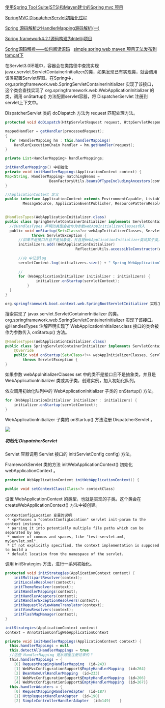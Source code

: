 [使用Spring Tool Suite(STS)和Maven建立的Spring mvc 项目](http://blog.csdn.net/zoubf/article/details/50384756)  

[SpringMVC DispatcherServlet初始化过程](http://blog.csdn.net/tiantiandjava/article/details/47663853)

[Spring 源码解析之HandlerMapping源码解析(一)](http://blog.csdn.net/king_is_everyone/article/details/51446260)

[Spring framework4.2.1源码构建为Intellij项目](http://bsr1983.iteye.com/blog/2234984)

[Spring源码解析——如何阅读源码](http://www.cnblogs.com/xing901022/p/4178963.html)
 
[simple spring web maven 项目无法发布到tomcat下](http://bbs.csdn.net/topics/390900092) 


在Servlet3.0环境中，容器会在类路径中查找实现javax.servlet.ServletContainerInitializer的类，如果发现已有实现类，就会调用该类配置Servlet容器。在Spring中，org.springframework.web.SpringServletContainerInitializer 实现了该接口，这个类会查找实现了 org.springframework.web.WebApplicationInitializer 的类，调用 onStartup() 方法配置servlet容器，将 DispatcherServlet 注册到servlet上下文中。

DispatcherServlet 类的 doDispatch 方法为 request 匹配处理方法。
```java
protected void doDispatch(HttpServletRequest request, HttpServletResponse response) throws Exception 

mappedHandler = getHandler(processedRequest);
{
  for (HandlerMapping hm : this.handlerMappings)
    HandlerExecutionChain handler = hm.getHandler(request);
}

private List<HandlerMapping> handlerMappings;

initHandlerMappings() 中初始化
private void initHandlerMappings(ApplicationContext context) {
Map<String, HandlerMapping> matchingBeans =
					BeanFactoryUtils.beansOfTypeIncludingAncestors(context, HandlerMapping.class, true, false);
}

//ApplicationContext 定义
public interface ApplicationContext extends EnvironmentCapable, ListableBeanFactory, HierarchicalBeanFactory,
		MessageSource, ApplicationEventPublisher, ResourcePatternResolver
    

@HandlesTypes(WebApplicationInitializer.class)
public class SpringServletContainerInitializer implements ServletContainerInitializer {
  //@HandlesTypes 声明的类型会被作为参数webAppInitializerClasses传入
  public void onStartup(Set<Class<?>> webAppInitializerClasses, ServletContext servletContext)
			throws ServletException {
      //如果不是接口并且不是抽象类，并且是WebApplicationInitializer类或其子类，加入初始化队列
      initializers.add((WebApplicationInitializer)
								ReflectionUtils.accessibleConstructor(waiClass).newInstance());
                
      //向 中记录log
      servletContext.log(initializers.size() + " Spring WebApplicationInitializers detected on classpath");
      
      //
      for (WebApplicationInitializer initializer : initializers) {
			  initializer.onStartup(servletContext);
		  }
  }
}

org.springframework.boot.context.web.SpringBootServletInitializer 实现了接口 WebApplicationInitializer

```

搜索实现了 javax.servlet.ServletContainerInitializer 的类。 org.springframework.web.SpringServletContainerInitializer 实现了该接口。@HandlesTypes 注解声明实现了 WebApplicationInitializer.class 接口的类会被作为参数传入 onStartup() 方法。

```java
@HandlesTypes(WebApplicationInitializer.class)
public class SpringServletContainerInitializer implements ServletContainerInitializer {
    @Override
    public void onStartup(Set<Class<?>> webAppInitializerClasses, ServletContext servletContext)
        throws ServletException {
}
```

如果参数 webAppInitializerClasses set 中的类不是接口且不是抽象类，并且是 WebApplicationInitializer 类或其子类，创建实例，加入初始化队列。

依次调用初始化队列中的 WebApplicationInitializer 子类的 onStartup() 方法。
```java
for (WebApplicationInitializer initializer : initializers) {
    initializer.onStartup(servletContext);
}
```

WebApplicationInitializer 子类的 onStartup() 方法注册 DispatcherServlet 。

![](http://img.blog.csdn.net/20150814163251144?watermark/2/text/aHR0cDovL2Jsb2cuY3Nkbi5uZXQv/font/5a6L5L2T/fontsize/400/fill/I0JBQkFCMA==/dissolve/70/gravity/Center)

##### 初始化 DispatcherServlet
Servlet 容器调用 Servlet 接口的 init(ServletConfig config) 方法。

FrameworkServlet 类的方法 initWebApplicationContext() 初始化 webApplicationContext 。
```java
protected WebApplicationContext initWebApplicationContext() {
```

```java
public void setContextClass(Class<?> contextClass)
```
设置 WebApplicationContext 的类型，也就是实现的子类。这个类会在 createWebApplicationContext() 方法中被创建。

```
contextConfigLocation 变量的说明
 * <p>Passes a "contextConfigLocation" servlet init-param to the context instance,
 * parsing it into potentially multiple file paths which can be separated by any
 * number of commas and spaces, like "test-servlet.xml, myServlet.xml".
 * If not explicitly specified, the context implementation is supposed to build a
 * default location from the namespace of the servlet.
 ```

调用 initStrategies 方法，进行一系列初始化。
```java
protected void initStrategies(ApplicationContext context) {
	initMultipartResolver(context);
	initLocaleResolver(context);
	initThemeResolver(context);
	initHandlerMappings(context);
	initHandlerAdapters(context);
	initHandlerExceptionResolvers(context);
	initRequestToViewNameTranslator(context);
	initViewResolvers(context);
	initFlashMapManager(context);
}
```

```java
initStrategies(ApplicationContext context)
context = AnnotationConfigWebApplicationContext

private void initHandlerMappings(ApplicationContext context) {
  this.handlerMappings = null
  this.detectAllHandlerMappings = true
  //这些 HandlerMapping 是从哪里注册过来的？
  this.handlerMappings = {
    [0]	RequestMappingHandlerMapping  (id=243)	
    [1]	WebMvcConfigurationSupport$EmptyHandlerMapping  (id=264)	
    [2]	BeanNameUrlHandlerMapping  (id=233)	
    [3]	WebMvcConfigurationSupport$EmptyHandlerMapping  (id=266)	
    [4]	WebMvcConfigurationSupport$EmptyHandlerMapping  (id=267)}
  this.handlerAdapters = {
    [0]	RequestMappingHandlerAdapter  (id=187)	
    [1]	HttpRequestHandlerAdapter  (id=190)	
    [2]	SimpleControllerHandlerAdapter  (id=149)	}
```
